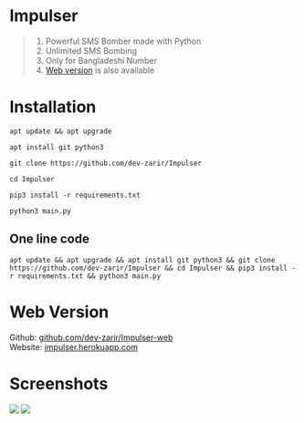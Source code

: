 # Impulser
> 1. Powerful SMS Bomber made with Python  
> 2. Unlimited SMS Bombing
> 3. Only for Bangladeshi Number
> 4. <a href="https://github.com/dev-zarir/Impulser-web" target="_blank">Web version</a> is also available
# Installation
<pre><code>apt update && apt upgrade</code></pre>
<pre><code>apt install git python3</code></pre>
<pre><code>git clone https://github.com/dev-zarir/Impulser</code></pre>
<pre><code>cd Impulser</code></pre>
<pre><code>pip3 install -r requirements.txt</code></pre>
<pre><code>python3 main.py</code></pre>
## One line code
<pre><code>apt update && apt upgrade && apt install git python3 && git clone https://github.com/dev-zarir/Impulser && cd Impulser && pip3 install -r requirements.txt && python3 main.py</code></pre>
# Web Version
Github: <a href="https://github.com/dev-zarir/Impulser-web" target="_blank">github.com/dev-zarir/Impulser-web</a>  
Website: <a href="https://impulser.herokuapp.com" target="_blank">impulser.herokuapp.com</a>
# Screenshots
<img src="https://i.ibb.co/BBsxxY9/2022-04-28-15-46-16-Cmder.png"/>
<img src="https://i.ibb.co/N3YPs9p/2022-04-28-15-47-04-Cmder.png"/>
